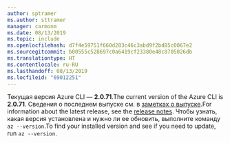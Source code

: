 ```yaml
---
author: sptramer
ms.author: sttramer
manager: carmonm
ms.date: 08/13/2019
ms.topic: include
ms.openlocfilehash: d7f4e59751f660d283c46c3abd9f2bd85c0067e2
ms.sourcegitcommit: b00555c528697c0a6419cf23380e48c8705026db
ms.translationtype: HT
ms.contentlocale: ru-RU
ms.lasthandoff: 08/13/2019
ms.locfileid: "69012251"
---
```

<span data-ttu-id="b792d-101">Текущая версия Azure CLI — __2.0.71__.</span><span class="sxs-lookup"><span data-stu-id="b792d-101">The current version of the Azure CLI is __2.0.71__.</span></span> <span data-ttu-id="b792d-102">Сведения о последнем выпуске см. в [заметках о выпуске](../release-notes-azure-cli.md).</span><span class="sxs-lookup"><span data-stu-id="b792d-102">For information about the latest release, see the [release notes](../release-notes-azure-cli.md).</span></span> <span data-ttu-id="b792d-103">Чтобы узнать, какая версия установлена и нужно ли ее обновить, выполните команду `az --version`.</span><span class="sxs-lookup"><span data-stu-id="b792d-103">To find your installed version and see if you need to update, run `az --version`.</span></span>
